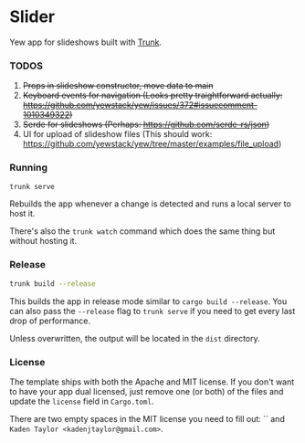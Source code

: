 # Slider

Yew app for slideshows built with [Trunk].

### TODOS
1. ~~Props in slideshow constructor, move data to main~~
2. ~~Keyboard events for navigation (Looks pretty traightforward actually: https://github.com/yewstack/yew/issues/372#issuecomment-1010349322)~~
3. ~~Serde for slideshows (Perhaps: https://github.com/serde-rs/json)~~
4. UI for upload of slideshow files (This should work: https://github.com/yewstack/yew/tree/master/examples/file_upload)

### Running

```bash
trunk serve
```

Rebuilds the app whenever a change is detected and runs a local server to host it.

There's also the `trunk watch` command which does the same thing but without hosting it.

### Release

```bash
trunk build --release
```

This builds the app in release mode similar to `cargo build --release`.
You can also pass the `--release` flag to `trunk serve` if you need to get every last drop of performance.

Unless overwritten, the output will be located in the `dist` directory.


### License

The template ships with both the Apache and MIT license.
If you don't want to have your app dual licensed, just remove one (or both) of the files and update the `license` field in `Cargo.toml`.

There are two empty spaces in the MIT license you need to fill out: `` and `Kaden Taylor <kadenjtaylor@gmail.com>`.

[trunk]: https://github.com/thedodd/trunk
